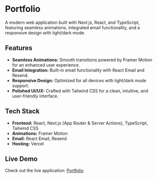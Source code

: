 # Portfolio

A modern web application built with Next.js, React, and TypeScript, featuring seamless animations, integrated email functionality, and a responsive design with light/dark mode.

## Features

- **Seamless Animations:** Smooth transitions powered by Framer Motion for an enhanced user experience.
- **Email Integration:** Built-in email functionality with React Email and Resend.
- **Responsive Design:** Optimized for all devices with light/dark mode support.
- **Polished UI/UX:** Crafted with Tailwind CSS for a clean, intuitive, and user-friendly interface.

## Tech Stack

- **Frontend:** React, Next.js (App Router & Server Actions), TypeScript, Tailwind CSS
- **Animations:** Framer Motion
- **Email:** React Email, Resend
- **Hosting:** Vercel

## Live Demo

Check out the live application: [Portfolio](https://manish-portfolio-nu.vercel.app/)

